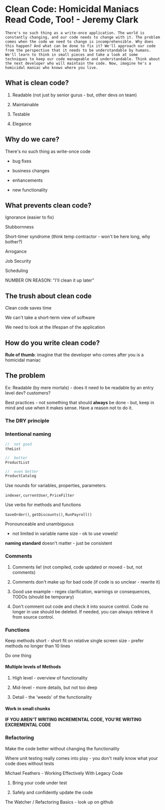 # Clean Code: Homicidal Maniacs Read Code, Too! - Jeremy Clark

`There's no such thing as a write-once application. The world is constantly changing, and our code needs to change with it. The problem comes when the code we need to change is incomprehensible. Why does this happen? And what can be done to fix it? We'll approach our code from the perspective that it needs to be understandable by humans. We'll learn to think in small pieces and take a look at some techniques to keep our code manageable and understandable. Think about the next developer who will maintain the code. Now, imagine he's a homicidal maniac who knows where you live.`

## What is clean code?

1. Readable (not just by senior gurus - but, other devs on team)

2. Maintainable

3. Testable

4. Elegance

## Why do we care?

There's no such thing as write-once code

- bug fixes

- business changes

- enhancements

- new functionality

## What prevents clean code?

Ignorance (easier to fix)

Stubbornness

Short-timer syndrome (think temp contractor - won't be here long, why bother?)

Arrogance

Job Security

Scheduling

NUMBER ON REASON: "I'll clean it up later"

## The trush about clean code

Clean code saves time

We can't take a short-term view of software

We need to look at the lifespan of the application

## How do you write clean code?

**Rule of thumb**: imagine that the developer who comes after you is a homicidal maniac

## The problem

Ex:
Readable (by mere mortals) - does it need to be readable by an entry level dev? customers?

Best practices - not something that should **always** be done - but, keep in mind and use when it makes sense. Have a reason not to do it.

### The DRY principle

### Intentional naming

```cs
//  not good
theList

//  better
ProductList

//  even better
ProductCatalog
```

Use nounds for variables, properties, parameters.

`indexer`, `currentUser`, `PriceFilter`

Use verbs for methods and functions

`SaveOrder()`, `getDiscounts()`, `RunPayroll()`

Pronounceable and unambiguous

- not limited in variable name size - ok to use vowels!

**naming standard** doesn't matter - just be consistent

### Comments

1. Comments lie! (not compiled, code updated or moved - but, not comments)

2. Comments don't make up for bad code (if code is so unclear - rewrite it)

3. Good use example - regex clarification, warnings or consequences, TODOs (should be temporary)

4. Don't comment out code and check it into source control. Code no longer in use should be deleted. If needed, you can always retrieve it from source control.

### Functions

Keep methods short - short fit on relative single screen size - prefer methods no longer than 10 lines

Do one thing

#### Multiple levels of Methods

1. High level - overview of functionality

2. Mid-level - more details, but not too deep

3. Detail - the 'weeds' of the functionality

#### Work in small chunks

**IF YOU AREN'T WRITING INCREMENTAL CODE, YOU'RE WRITING EXCREMENTAL CODE**

### Refactoring

Make the code better without changing the functionality

Where unit testing really comes into play - you don't really know what your code does without tests

Michael Feathers - Working Effectively With Legacy Code

1. Bring your code under test

2. Safely and confidently update the code

The Watcher / Refactoring Basics - look up on github